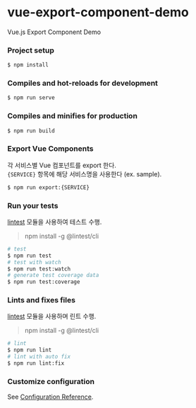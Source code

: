 # vue-export-component-demo
Vue.js Export Component Demo

### Project setup
```bash
$ npm install
```

### Compiles and hot-reloads for development
```bash
$ npm run serve
```

### Compiles and minifies for production
```bash
$ npm run build
```

### Export Vue Components
각 서비스별 Vue 컴포넌트를 export 한다.<br>
`{SERVICE}` 항목에 해당 서비스명을 사용한다 (ex. sample).
```bash
$ npm run export:{SERVICE}
```

### Run your tests
[lintest](https://www.npmjs.com/package/@lintest/cli) 모듈을 사용하여 테스트 수행.<br>
> npm install -g \@lintest/cli
```bash
# test
$ npm run test
# test with watch
$ npm run test:watch
# generate test coverage data
$ npm run test:coverage
```

### Lints and fixes files
[lintest](https://www.npmjs.com/package/@lintest/cli) 모듈을 사용하며 린트 수행.<br>
> npm install -g \@lintest/cli
```bash
# lint
$ npm run lint
# lint with auto fix
$ npm run lint:fix
```

### Customize configuration
See [Configuration Reference](https://cli.vuejs.org/config/).
